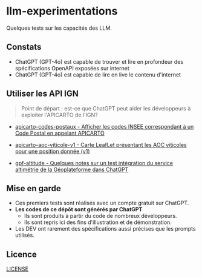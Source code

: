 # llm-experimentations

Quelques tests sur les capacités des LLM.

## Constats

* ChatGPT (GPT-4o) est capable de trouver et lire en profondeur des spécifications OpenAPI exposées sur internet
* ChatGPT (GPT-4o) est capable de lire en live le contenu d'internet

## Utiliser les API IGN

> Point de départ : est-ce que ChatGPT peut aider les développeurs à exploiter l'APICARTO de l'IGN?

* [apicarto-codes-postaux - Afficher les codes INSEE correspondant à un Code Postal en appelant APICARTO](apicarto-codes-postaux/README.md)
* [apicarto-aoc-viticole-v1 - Carte LeafLet présentant les AOC viticoles pour une position donnée (v1)](apicarto-aoc-viticole-v1/README.md)


* [gpf-altitude - Quelques notes sur un test intégration du service altimétrie de la Géoplateforme dans ChatGPT](gpf-altitude/README.md)

## Mise en garde

* Ces premiers tests sont réalisés avec un compte gratuit sur ChatGPT.
* **Les codes de ce dépôt sont générés par ChatGPT**
  * Ils sont produits à partir du code de nombreux développeurs.
  * Ils sont repris ici des fins d'illustration et de démonstration.
* Les DEV ont rarement des spécifications aussi précises que les prompts utilisés.

## Licence

[LICENSE](LICENSE)

